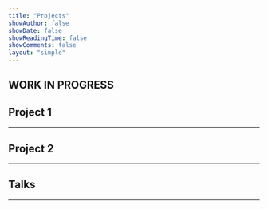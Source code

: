 ```yaml
---
title: "Projects"
showAuthor: false
showDate: false
showReadingTime: false
showComments: false
layout: "simple"
---
```


<!-- <figure>
    <img src="research_0622.svg" width=80%/ class="center">
    <figcaption align="center"> Some Weyl cones and Feynman diagrams. </figcaption>
</figure>
 -->

## WORK IN PROGRESS

## Project 1



------

## Project 2



------

## Talks
<!-- - [Introduction to (Qiskit) Quantum Machine Learning](/files/QML_slides.pdf) (2022) <br>
  Talk given in [Qiskit Fall Fest 2022](https://qiskit.org/events/fall-fest/) at CWRU, which I also co-organized. -->


------

